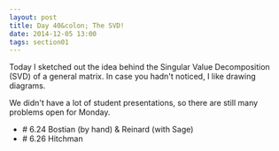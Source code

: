 ```yaml
---
layout: post
title: Day 40&colon; The SVD!
date: 2014-12-05 13:00
tags: section01
---
```


Today I sketched out the idea behind the Singular Value Decomposition (SVD) of a
general matrix. In case you hadn't noticed, I like drawing diagrams.

We didn't have a lot of student presentations, so there are still many problems
open for Monday.

  * \# 6.24 Bostian (by hand) &amp; Reinard (with Sage)
  * \# 6.26 Hitchman
